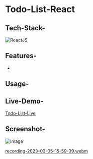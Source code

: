 # Todo-List-React

## Tech-Stack-

<div align="left">
<img alt="ReactJS" src="https://img.shields.io/badge/react-%2320232a.svg?style=for-the-badge&logo=react&logoColor=%2361DAFB"/>
</div>

## Features-

- 

## Usage-



## Live-Demo-

[Todo-List-Live]()

## Screenshot-

![image](https://user-images.githubusercontent.com/48729682/222954859-db2cd1fe-e098-4285-aa5d-0219995cb501.png)

[recording-2023-03-05-15-59-39.webm](https://user-images.githubusercontent.com/48729682/222955119-8af37e6c-d2e2-4b53-a4d2-b375fdd36ee2.webm)

